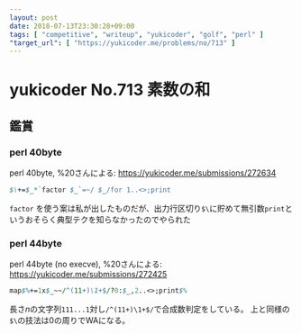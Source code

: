 ```yaml
---
layout: post
date: 2018-07-13T23:30:28+09:00
tags: [ "competitive", "writeup", "yukicoder", "golf", "perl" ]
"target_url": [ "https://yukicoder.me/problems/no/713" ]
---
```


# yukicoder No.713 素数の和

## 鑑賞

### perl 40byte

perl 40byte, %20さんによる: <https://yukicoder.me/submissions/272634>

``` perl
$\+=$_*`factor $_`=~/ $_/for 1..<>;print
```

`factor` を使う案は私が出したものだが、出力行区切り`$\`に貯めて無引数`print`というおそらく典型テクを知らなかったのでやられた

### perl 44byte

perl 44byte (no execve), %20さんによる: <https://yukicoder.me/submissions/272425>

``` perl
map$%+=1x$_~~/^(11+)\1+$/?0:$_,2..<>;print$%
```

長さ$n$の文字列`111...1`対し`/^(11+)\1+$/`で合成数判定をしている。
上と同様の`$\`の技法は$0$の周りでWAになる。
